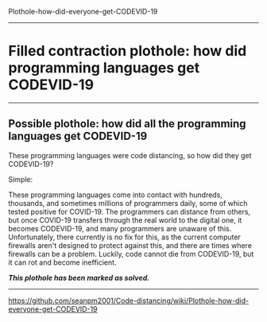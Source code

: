 Plothole-how-did-everyone-get-CODEVID-19

***

# Filled contraction plothole: how did programming languages get CODEVID-19

***

## Possible plothole: how did all the programming languages get CODEVID-19

These programming languages were code distancing, so how did they get CODEVID-19?

Simple:

These programming languages come into contact with hundreds, thousands, and sometimes millions of programmers daily, some of which tested positive for COVID-19. The programmers can distance from others, but once COVID-19 transfers through the real world to the digital one, it becomes CODEVID-19, and many programmers are unaware of this. Unfortunately, there currently is no fix for this, as the current computer firewalls aren't designed to protect against this, and there are times where firewalls can be a problem. Luckily, code cannot die from CODEVID-19, but it can rot and become inefficient.

***This plothole has been marked as solved.***

***

https://github.com/seanpm2001/Code-distancing/wiki/Plothole-how-did-everyone-get-CODEVID-19

